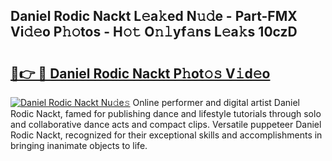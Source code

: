 ## Daniel Rodic Nackt L𝚎a𝚔ed N𝚞𝚍e - Part-FMX Vi𝚍𝚎o P𝚑𝚘tos - H𝚘𝚝 O𝚗𝚕yf𝚊ns L𝚎a𝚔s 10czD

# <h2><a href="http://kf61bi.oniu.top/?m=Daniel+Rodic+Nackt">🔗👉 🔴 Daniel Rodic Nackt P𝚑ot𝚘𝚜 V𝚒d𝚎o</a></h2>

[![Daniel Rodic Nackt Nu𝚍e𝚜](https://i.imgur.com/0qMVB7G.gif)](http://kf61bi.oniu.top/?m=Daniel+Rodic+Nackt)
Online performer and digital artist Daniel Rodic Nackt, famed for publishing dance and lifestyle tutorials through solo and collaborative dance acts and compact clips. Versatile puppeteer Daniel Rodic Nackt, recognized for their exceptional skills and accomplishments in bringing inanimate objects to life.  
